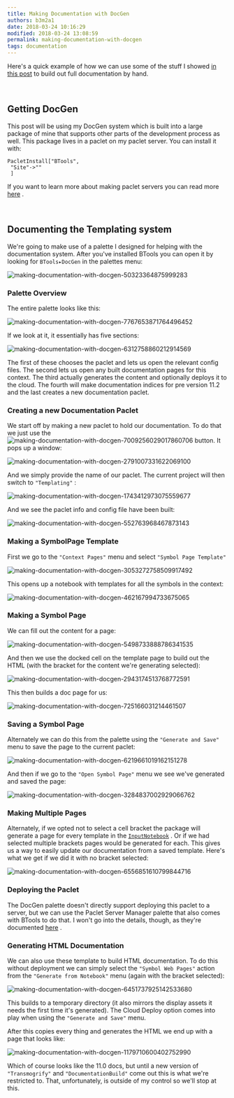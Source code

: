 ```yaml
---
title: Making Documentation with DocGen
authors: b3m2a1
date: 2018-03-24 10:16:29
modified: 2018-03-24 13:08:59
permalink: making-documentation-with-docgen
tags: documentation
---
```


Here's a quick example of how we can use some of the stuff I showed  [in this post](https://www.wolframcloud.com/objects/b3m2a1/home/making-mathematica-documentation-with-mathematica.html)  to build out full documentation by hand.

<a id="getting-docgen" style="width:0;height:0;margin:0;padding:0;">&zwnj;</a>

## Getting DocGen

This post will be using my DocGen system which is built into a large package of mine that supports other parts of the development process as well. This package lives in a paclet on my paclet server. You can install it with:

	PacletInstall["BTools",
	 "Site"->""
	 ]

If you want to learn more about making paclet servers you can read more  [here](https://www.wolframcloud.com/objects/b3m2a1/home/building-a-mathematica-package-ecosystem-part-1.html) .

<a id="documenting-the-templating-system" style="width:0;height:0;margin:0;padding:0;">&zwnj;</a>

## Documenting the Templating system

We're going to make use of a palette I designed for helping with the documentation system. After you've installed BTools you can open it by looking for  ```BTools▸DocGen```  in the palettes menu:

![making-documentation-with-docgen-50323364875999283]({{site.base_url}}/img/making-documentation-with-docgen-50323364875999283.png)

### Palette Overview

The entire palette looks like this:

![making-documentation-with-docgen-7767653871764496452]({{site.base_url}}/img/making-documentation-with-docgen-7767653871764496452.png)

If we look at it, it essentially has five sections:

![making-documentation-with-docgen-6312758860212914569]({{site.base_url}}/img/making-documentation-with-docgen-6312758860212914569.png)

The first of these chooses the paclet and lets us open the relevant config files. The second lets us open any built documentation pages for this context. The third actually generates the content and optionally deploys it to the cloud. The fourth will make documentation indices for pre version 11.2 and the last creates a new documentation paclet.

### Creating a new Documentation Paclet

We start off by making a new paclet to hold our documentation. To do that we just use the  ![making-documentation-with-docgen-7009256029017860706]({{site.base_url}}/img/making-documentation-with-docgen-7009256029017860706.png)  button. It pops up a window:

![making-documentation-with-docgen-2791007331622069100]({{site.base_url}}/img/making-documentation-with-docgen-2791007331622069100.png)

And we simply provide the name of our paclet. The current project will then switch to  ```"Templating"``` :

![making-documentation-with-docgen-1743412973075559677]({{site.base_url}}/img/making-documentation-with-docgen-1743412973075559677.png)

And we see the paclet info and config file have been built:

![making-documentation-with-docgen-552763968467873143]({{site.base_url}}/img/making-documentation-with-docgen-552763968467873143.png)

### Making a SymbolPage Template

First we go to the  ```"Context Pages"```  menu and select  ```"Symbol Page Template"```

![making-documentation-with-docgen-3053272758509917492]({{site.base_url}}/img/making-documentation-with-docgen-3053272758509917492.png)

This opens up a notebook with templates for all the symbols in the context:

![making-documentation-with-docgen-462167994733675065]({{site.base_url}}/img/making-documentation-with-docgen-462167994733675065.png)

### Making a Symbol Page

We can fill out the content for a page:

![making-documentation-with-docgen-5498733888786341535]({{site.base_url}}/img/making-documentation-with-docgen-5498733888786341535.png)

And then we use the docked cell on the template page to build out the HTML (with the bracket for the content we're generating selected):

![making-documentation-with-docgen-2943174513768772591]({{site.base_url}}/img/making-documentation-with-docgen-2943174513768772591.png)

This then builds a doc page for us:

![making-documentation-with-docgen-725166031214461507]({{site.base_url}}/img/making-documentation-with-docgen-725166031214461507.png)

### Saving a Symbol Page

Alternately we can do this from the palette using the  ```"Generate and Save"```  menu to save the page to the current paclet:

![making-documentation-with-docgen-6219661019162151278]({{site.base_url}}/img/making-documentation-with-docgen-6219661019162151278.png)

And then if we go to the  ```"Open Symbol Page"```  menu we see we've generated and saved the page:

![making-documentation-with-docgen-3284837002929066762]({{site.base_url}}/img/making-documentation-with-docgen-3284837002929066762.png)

### Making Multiple Pages

Alternately, if we opted not to select a cell bracket the package will generate a page for every template in the  [```InputNotebook```](https://reference.wolfram.com/language/ref/InputNotebook.html) . Or if we had selected multiple brackets pages would be generated for each. This gives us a way to easily update our documentation from a saved template. Here's what we get if we did it with no bracket selected:

![making-documentation-with-docgen-6556851610799844716]({{site.base_url}}/img/making-documentation-with-docgen-6556851610799844716.png)

### Deploying the Paclet

The DocGen palette doesn't directly support deploying this paclet to a server, but we can use the Paclet Server Manager palette that also comes with BTools to do that. I won't go into the details, though, as they're documented  [here](https://mathematica.stackexchange.com/a/160987/38205) .

### Generating HTML Documentation

We can also use these template to build HTML documentation. To do this without deployment we can simply select the  ```"Symbol Web Pages"```  action from the  ```"Generate from Notebook"```  menu (again with the bracket selected):

![making-documentation-with-docgen-6451737925142533680]({{site.base_url}}/img/making-documentation-with-docgen-6451737925142533680.png)

This builds to a temporary directory (it also mirrors the display assets it needs the first time it's generated). The Cloud Deploy option comes into play when using the  ```"Generate and Save"```  menu.

After this copies every thing and generates the HTML we end up with a page that looks like:

![making-documentation-with-docgen-1179710600402752990]({{site.base_url}}/img/making-documentation-with-docgen-1179710600402752990.png)

Which of course looks like the 11.0 docs, but until a new version of  ```"Transmogrify"```  and  ```"DocumentationBuild"```  come out this is what we're restricted to. That, unfortunately, is outside of my control so we'll stop at this.